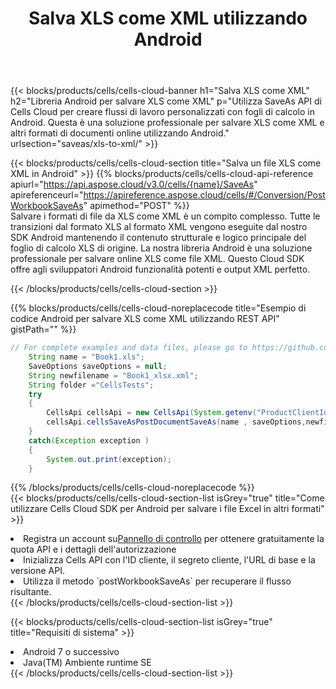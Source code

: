 ﻿---
title:  Salva XLS come XML utilizzando Android
description:  Utilizzando Aspose.Cells Cloud SDK per Android per salvare il file in formato XLS come file in formato XML.
kwords: Excel, Save XLS as XML, REST, Android
howto: How to save XLS as XML using Aspose.Cells Cloud Android library.
---
{{< blocks/products/cells/cells-cloud-banner h1="Salva XLS come XML" h2="Libreria Android per salvare XLS come XML" p="Utilizza SaveAs API di Cells Cloud per creare flussi di lavoro personalizzati con fogli di calcolo in Android. Questa è una soluzione professionale per salvare XLS come XML e altri formati di documenti online utilizzando Android." urlsection="saveas/xls-to-xml/" >}}

{{< blocks/products/cells/cells-cloud-section title="Salva un file XLS come XML in Android" >}}
{{% blocks/products/cells/cells-cloud-api-reference apiurl="https://api.aspose.cloud/v3.0/cells/{name}/SaveAs" apireferenceurl="https://apireference.aspose.cloud/cells/#/Conversion/PostWorkbookSaveAs" apimethod="POST" %}}
<br/>
Salvare i formati di file da XLS come XML è un compito complesso. Tutte le transizioni dal formato XLS al formato XML vengono eseguite dal nostro SDK Android mantenendo il contenuto strutturale e logico principale del foglio di calcolo XLS di origine. La nostra libreria Android è una soluzione professionale per salvare online XLS come file XML. Questo Cloud SDK offre agli sviluppatori Android funzionalità potenti e output XML perfetto.

{{< /blocks/products/cells/cells-cloud-section >}}

{{% blocks/products/cells/cells-cloud-noreplacecode title="Esempio di codice Android per salvare XLS come XML utilizzando REST API" gistPath="" %}}
  
```java
// For complete examples and data files, please go to https://github.com/aspose-cells-cloud/aspose-cells-cloud-android/
    String name = "Book1.xls";
    SaveOptions saveOptions = null;
    String newfilename = "Book1_xlsx.xml";
    String folder ="CellsTests";
    try
    {
        CellsApi cellsApi = new CellsApi(System.getenv("ProductClientId"), System.getenv("ProductClientSecret"));
        cellsApi.cellsSaveAsPostDocumentSaveAs(name , saveOptions,newfilename,false,false,folder,null,null,null,true);                       
    }
    catch(Exception exception )
    {
        System.out.print(exception);
    }
```
  
{{% /blocks/products/cells/cells-cloud-noreplacecode %}}
<br/>
{{< blocks/products/cells/cells-cloud-section-list isGrey="true" title="Come utilizzare Cells Cloud SDK per Android per salvare i file Excel in altri formati" >}}
<li> Registra un account su<a href="https://dashboard.aspose.cloud/">Pannello di controllo</a> per ottenere gratuitamente la quota API e i dettagli dell'autorizzazione</li>
<li>Inizializza Cells API con l'ID cliente, il segreto cliente, l'URL di base e la versione API.</li>
<li>Utilizza il metodo `postWorkbookSaveAs` per recuperare il flusso risultante.</li>
{{< /blocks/products/cells/cells-cloud-section-list >}}

{{< blocks/products/cells/cells-cloud-section-list isGrey="true" title="Requisiti di sistema" >}}
<li>Android 7 o successivo</li>
<li>Java(TM) Ambiente runtime SE</li>
{{< /blocks/products/cells/cells-cloud-section-list >}}
